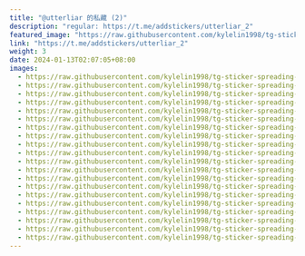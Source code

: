 ```yaml
---
title: "@utterliar 的私藏 (2)"
description: "regular: https://t.me/addstickers/utterliar_2"
featured_image: "https://raw.githubusercontent.com/kylelin1998/tg-sticker-spreading-worldwide-images/main/img/7f340864-e582-4f7d-93f1-f2ba9f39c9e6.jpg"
link: "https://t.me/addstickers/utterliar_2"
weight: 3
date: 2024-01-13T02:07:05+08:00
images:
  - https://raw.githubusercontent.com/kylelin1998/tg-sticker-spreading-worldwide-images/main/img/7f340864-e582-4f7d-93f1-f2ba9f39c9e6.jpg
  - https://raw.githubusercontent.com/kylelin1998/tg-sticker-spreading-worldwide-images/main/img/5489825a-9e78-4ac9-a161-f7eae600b3ad.jpg
  - https://raw.githubusercontent.com/kylelin1998/tg-sticker-spreading-worldwide-images/main/img/0f48e44b-4a18-4f16-88c7-65b331ccbe2a.jpg
  - https://raw.githubusercontent.com/kylelin1998/tg-sticker-spreading-worldwide-images/main/img/ffbabc77-cc66-4e0a-9fa7-37d294ff01c9.jpg
  - https://raw.githubusercontent.com/kylelin1998/tg-sticker-spreading-worldwide-images/main/img/002289bd-a1a3-4b05-aa28-90057dbb176b.jpg
  - https://raw.githubusercontent.com/kylelin1998/tg-sticker-spreading-worldwide-images/main/img/a6af56b6-1748-4ba3-bfa2-5673fdac176a.jpg
  - https://raw.githubusercontent.com/kylelin1998/tg-sticker-spreading-worldwide-images/main/img/dd0c93df-047f-4efc-a5e9-55e1966bfc42.jpg
  - https://raw.githubusercontent.com/kylelin1998/tg-sticker-spreading-worldwide-images/main/img/7582e9f5-0f27-4ae6-8cfd-c62431275e12.jpg
  - https://raw.githubusercontent.com/kylelin1998/tg-sticker-spreading-worldwide-images/main/img/9910e479-a6e5-4f6c-858e-d25fab271ecb.jpg
  - https://raw.githubusercontent.com/kylelin1998/tg-sticker-spreading-worldwide-images/main/img/aba44aad-04a1-469e-9bb7-1c7f05f441ec.jpg
  - https://raw.githubusercontent.com/kylelin1998/tg-sticker-spreading-worldwide-images/main/img/cbf2a59e-a006-462d-9528-5c9a96f0bda6.jpg
  - https://raw.githubusercontent.com/kylelin1998/tg-sticker-spreading-worldwide-images/main/img/f0cc583a-519b-4fba-9f2c-3711db780de7.jpg
  - https://raw.githubusercontent.com/kylelin1998/tg-sticker-spreading-worldwide-images/main/img/233a9467-0332-4b86-a3f5-05359aaf0216.jpg
  - https://raw.githubusercontent.com/kylelin1998/tg-sticker-spreading-worldwide-images/main/img/95e4e816-a633-4d21-b61c-ab1cfac28e2f.jpg
  - https://raw.githubusercontent.com/kylelin1998/tg-sticker-spreading-worldwide-images/main/img/f6f2f2eb-a54d-43f2-8c13-260d463b614b.jpg
  - https://raw.githubusercontent.com/kylelin1998/tg-sticker-spreading-worldwide-images/main/img/a15844fb-5549-41c8-9471-9e444109b8fc.jpg
  - https://raw.githubusercontent.com/kylelin1998/tg-sticker-spreading-worldwide-images/main/img/e75393ab-559f-4958-b357-fdc931a27a0f.jpg
  - https://raw.githubusercontent.com/kylelin1998/tg-sticker-spreading-worldwide-images/main/img/a92de251-ea77-4280-946b-aaf60488d55a.jpg
  - https://raw.githubusercontent.com/kylelin1998/tg-sticker-spreading-worldwide-images/main/img/190459cc-5911-4723-9fe8-7ad9f64958f6.jpg
  - https://raw.githubusercontent.com/kylelin1998/tg-sticker-spreading-worldwide-images/main/img/0eb5a3db-9630-4759-a051-83b06efa9af1.jpg
---
```

